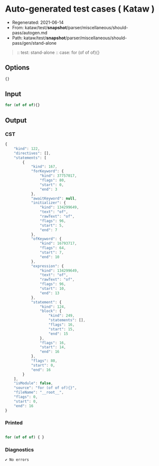 # Auto-generated test cases ( Kataw )
- Regenerated: 2021-06-14
- From: kataw/test/__snapshot__/parser/miscellaneous/should-pass/autogen.md
- Path: kataw/test/__snapshot__/parser/miscellaneous/should-pass/gen/stand-alone
> :: test: stand-alone
> :: case: for (of of of){}
## Options

`````js
{}
`````
## Input

`````js
for (of of of){}
`````
## Output

### CST

```javascript
{
    "kind": 122,
    "directives": [],
    "statements": [
        {
            "kind": 167,
            "forKeyword": {
                "kind": 37757017,
                "flags": 80,
                "start": 0,
                "end": 3
            },
            "awaitKeyword": null,
            "initializer": {
                "kind": 134299649,
                "text": "of",
                "rawText": "of",
                "flags": 96,
                "start": 5,
                "end": 7
            },
            "ofKeyword": {
                "kind": 16793717,
                "flags": 64,
                "start": 7,
                "end": 10
            },
            "expression": {
                "kind": 134299649,
                "text": "of",
                "rawText": "of",
                "flags": 96,
                "start": 10,
                "end": 13
            },
            "statement": {
                "kind": 124,
                "block": {
                    "kind": 249,
                    "statements": [],
                    "flags": 16,
                    "start": 15,
                    "end": 15
                },
                "flags": 16,
                "start": 14,
                "end": 16
            },
            "flags": 80,
            "start": 0,
            "end": 16
        }
    ],
    "isModule": false,
    "source": "for (of of of){}",
    "fileName": "__root__",
    "flags": 0,
    "start": 0,
    "end": 16
}
```

### Printed

```javascript

for (of of of) { }

```

### Diagnostics

```javascript
✔ No errors
```

